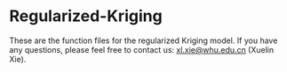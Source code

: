 # Regularized-Kriging
These are the function files for the regularized Kriging model.
If you have any questions, please feel free to contact us: xl.xie@whu.edu.cn (Xuelin Xie).
